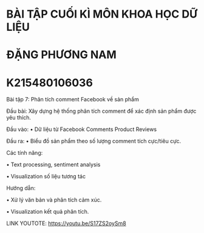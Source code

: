 # BÀI TẬP CUỐI KÌ MÔN KHOA HỌC DỮ LIỆU

# ĐẶNG PHƯƠNG NAM 

# K215480106036

Bài tập 7: Phân tích comment Facebook về sản phẩm


Đầu bài: Xây dựng hệ thống phân tích comment để xác định sản phẩm được yêu thích.


Đầu vào:
•	Dữ liệu từ Facebook Comments Product Reviews


Đầu ra:
•	Biểu đồ sản phẩm theo số lượng comment tích cực/tiêu cực.


Các tính năng:

•	Text processing, sentiment analysis

•	Visualization số liệu tương tác


Hướng dẫn:


•	Xử lý văn bản và phân tích cảm xúc.

•	Visualization kết quả phân tích.


LINK YOUTOTE: https://youtu.be/S17ZS2oySm8
